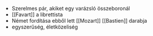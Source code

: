 - Szerelmes pár, akiket egy varázsló összeboronál
- [[Favart]] a librettista
- Német fordítása ebből lett [[Mozart]] [[Bastien]] darabja
- egyszerűség, életközeliség

